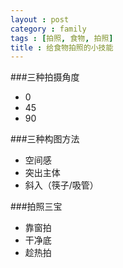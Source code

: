 ```yaml
---
layout : post
category : family
tags : [拍照, 食物, 拍照]
title : 给食物拍照的小技能
---
```


###三种拍摄角度

- 0
- 45
- 90

###三种构图方法

- 空间感
- 突出主体
- 斜入（筷子/吸管）

###拍照三宝

- 靠窗拍
- 干净底
- 趁热拍
